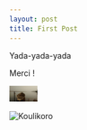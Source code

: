 ```yaml
---
layout: post
title: First Post
---
```


Yada-yada-yada

Merci !

<img src="/images/IMG_20190316_170032515.jpg" alt="Koulikoro" width="50"/>


![Koulikoro](/images/IMG_20190316_170032515.jpgs=25)





